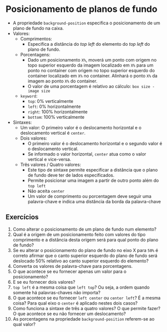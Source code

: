 # Posicionamento de planos de fundo

- A propriedade `background-position` especifica o posicionamento de um plano de fundo na caixa.
- Valores:
  - Comprimentos:
    - Especifica a distância do *top left* do elemento do *top left* do plano de fundo.
  - Porcentagens:
    - Dado um posicionamento `X%`, moverá um ponto com origem no topo superior esquerdo da imagem localizado em `X%` para um ponto no container com origem no topo superior esquerdo do container localizado em `X%` no container. Alinhará o ponto `X%` da imagem ao ponto `X%` do container.
    - O valor de uma porcentagem é relativo ao cálculo: `box size - image size`
  - `keyword`:
    - `top`: 0% verticalmente
    - `left`: 0% horizontalmente
    - `right`: 100% horizontalmente
    - `bottom`: 100% verticalmente
- Sintaxes:
  - Um valor: O primeiro valor é o deslocamento horizontal e o deslocamento vertical é `center`.
  - Dois valores:
    - O primeiro valor é o deslocamento horizontal e o segundo valor é o deslocamento vertical.
    - Se informado o valor horizontal, `center` atua como o valor vertical e vice-versa.
  - Três valores / Quatro valores:
    - Este tipo de sintaxe permite especificar a distância que o plano de fundo deve ter de lados especificados.
    - Permite posicionar uma imagem a partir de outro ponto além do `top left`
    - Não aceita `center`
    - Um valor de comprimento ou porcentagem deve seguir uma palavra-chave e indica uma distância da borda da palavra-chave

## Exercícios

1. Como alterar o posicionamento de um plano de fundo num elemento?
2. Qual é a origem de um posicionamento feito com valores do tipo comprimento e a distância desta origem será para qual ponto do plano de fundo?
3. Se eu alterar o posicionamento do plano de fundo no eixo X para `50%` é correto afirmar que o canto superior esquerdo do plano de fundo será deslocado 50% relativo ao canto superior esquerdo do elemento?
4. Converta os valores de palavra-chave para porcentagens.
5. O que acontece se eu fornecer apenas um valor para o posicionamento?
6. E se eu fornecer dois valores?
7. `top left` é a mesma coisa que `left top`? Ou seja, a ordem quando somente há palavras-chaves não importa?
8. O que acontece se eu fornecer `left center` ou `center left`? É  a mesma coisa? Para qual eixo o `center` é aplicado nestes dois casos?
9. Como funciona a sintaxe de três a quatro valores? O que permite fazer? O que acontece se eu não fornecer um deslocamento?
10. As porcentagens na propriedade `background-position` referem-se ao qual valor?